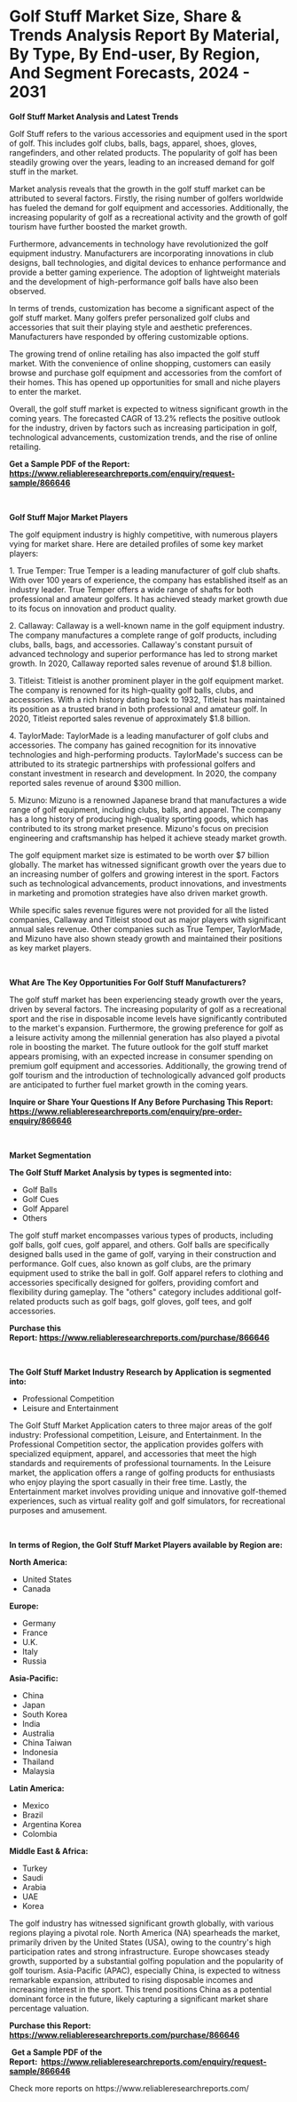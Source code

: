 <p><h1>Golf Stuff Market Size, Share & Trends Analysis Report By Material, By Type, By End-user, By Region, And Segment Forecasts, 2024 - 2031</h1></p><p><strong>Golf Stuff Market Analysis and Latest Trends</strong></p>
<p><p>Golf Stuff refers to the various accessories and equipment used in the sport of golf. This includes golf clubs, balls, bags, apparel, shoes, gloves, rangefinders, and other related products. The popularity of golf has been steadily growing over the years, leading to an increased demand for golf stuff in the market.</p><p>Market analysis reveals that the growth in the golf stuff market can be attributed to several factors. Firstly, the rising number of golfers worldwide has fueled the demand for golf equipment and accessories. Additionally, the increasing popularity of golf as a recreational activity and the growth of golf tourism have further boosted the market growth.</p><p>Furthermore, advancements in technology have revolutionized the golf equipment industry. Manufacturers are incorporating innovations in club designs, ball technologies, and digital devices to enhance performance and provide a better gaming experience. The adoption of lightweight materials and the development of high-performance golf balls have also been observed.</p><p>In terms of trends, customization has become a significant aspect of the golf stuff market. Many golfers prefer personalized golf clubs and accessories that suit their playing style and aesthetic preferences. Manufacturers have responded by offering customizable options.</p><p>The growing trend of online retailing has also impacted the golf stuff market. With the convenience of online shopping, customers can easily browse and purchase golf equipment and accessories from the comfort of their homes. This has opened up opportunities for small and niche players to enter the market.</p><p>Overall, the golf stuff market is expected to witness significant growth in the coming years. The forecasted CAGR of 13.2% reflects the positive outlook for the industry, driven by factors such as increasing participation in golf, technological advancements, customization trends, and the rise of online retailing.</p></p>
<p><strong>Get a Sample PDF of the Report:&nbsp; <a href="https://www.reliableresearchreports.com/enquiry/request-sample/866646">https://www.reliableresearchreports.com/enquiry/request-sample/866646</a></strong></p>
<p>&nbsp;</p>
<p><strong>Golf Stuff Major Market Players</strong></p>
<p><p>The golf equipment industry is highly competitive, with numerous players vying for market share. Here are detailed profiles of some key market players:</p><p>1. True Temper: True Temper is a leading manufacturer of golf club shafts. With over 100 years of experience, the company has established itself as an industry leader. True Temper offers a wide range of shafts for both professional and amateur golfers. It has achieved steady market growth due to its focus on innovation and product quality.</p><p>2. Callaway: Callaway is a well-known name in the golf equipment industry. The company manufactures a complete range of golf products, including clubs, balls, bags, and accessories. Callaway's constant pursuit of advanced technology and superior performance has led to strong market growth. In 2020, Callaway reported sales revenue of around $1.8 billion.</p><p>3. Titleist: Titleist is another prominent player in the golf equipment market. The company is renowned for its high-quality golf balls, clubs, and accessories. With a rich history dating back to 1932, Titleist has maintained its position as a trusted brand in both professional and amateur golf. In 2020, Titleist reported sales revenue of approximately $1.8 billion.</p><p>4. TaylorMade: TaylorMade is a leading manufacturer of golf clubs and accessories. The company has gained recognition for its innovative technologies and high-performing products. TaylorMade's success can be attributed to its strategic partnerships with professional golfers and constant investment in research and development. In 2020, the company reported sales revenue of around $300 million.</p><p>5. Mizuno: Mizuno is a renowned Japanese brand that manufactures a wide range of golf equipment, including clubs, balls, and apparel. The company has a long history of producing high-quality sporting goods, which has contributed to its strong market presence. Mizuno's focus on precision engineering and craftsmanship has helped it achieve steady market growth.</p><p>The golf equipment market size is estimated to be worth over $7 billion globally. The market has witnessed significant growth over the years due to an increasing number of golfers and growing interest in the sport. Factors such as technological advancements, product innovations, and investments in marketing and promotion strategies have also driven market growth.</p><p>While specific sales revenue figures were not provided for all the listed companies, Callaway and Titleist stood out as major players with significant annual sales revenue. Other companies such as True Temper, TaylorMade, and Mizuno have also shown steady growth and maintained their positions as key market players.</p></p>
<p>&nbsp;</p>
<p><strong>What Are The Key Opportunities For Golf Stuff Manufacturers?</strong></p>
<p><p>The golf stuff market has been experiencing steady growth over the years, driven by several factors. The increasing popularity of golf as a recreational sport and the rise in disposable income levels have significantly contributed to the market's expansion. Furthermore, the growing preference for golf as a leisure activity among the millennial generation has also played a pivotal role in boosting the market. The future outlook for the golf stuff market appears promising, with an expected increase in consumer spending on premium golf equipment and accessories. Additionally, the growing trend of golf tourism and the introduction of technologically advanced golf products are anticipated to further fuel market growth in the coming years.</p></p>
<p><strong>Inquire or Share Your Questions If Any Before Purchasing This Report: <a href="https://www.reliableresearchreports.com/enquiry/pre-order-enquiry/866646">https://www.reliableresearchreports.com/enquiry/pre-order-enquiry/866646</a></strong></p>
<p>&nbsp;</p>
<p><strong>Market Segmentation</strong></p>
<p><strong>The Golf Stuff Market Analysis by types is segmented into:</strong></p>
<p><ul><li>Golf Balls</li><li>Golf Cues</li><li>Golf Apparel</li><li>Others</li></ul></p>
<p><p>The golf stuff market encompasses various types of products, including golf balls, golf cues, golf apparel, and others. Golf balls are specifically designed balls used in the game of golf, varying in their construction and performance. Golf cues, also known as golf clubs, are the primary equipment used to strike the ball in golf. Golf apparel refers to clothing and accessories specifically designed for golfers, providing comfort and flexibility during gameplay. The "others" category includes additional golf-related products such as golf bags, golf gloves, golf tees, and golf accessories.</p></p>
<p><strong>Purchase this Report:&nbsp;<a href="https://www.reliableresearchreports.com/purchase/866646">https://www.reliableresearchreports.com/purchase/866646</a></strong></p>
<p>&nbsp;</p>
<p><strong>The Golf Stuff Market Industry Research by Application is segmented into:</strong></p>
<p><ul><li>Professional Competition</li><li>Leisure and Entertainment</li></ul></p>
<p><p>The Golf Stuff Market Application caters to three major areas of the golf industry: Professional competition, Leisure, and Entertainment. In the Professional Competition sector, the application provides golfers with specialized equipment, apparel, and accessories that meet the high standards and requirements of professional tournaments. In the Leisure market, the application offers a range of golfing products for enthusiasts who enjoy playing the sport casually in their free time. Lastly, the Entertainment market involves providing unique and innovative golf-themed experiences, such as virtual reality golf and golf simulators, for recreational purposes and amusement.</p></p>
<p>&nbsp;</p>
<p><strong>In terms of Region, the Golf Stuff Market Players available by Region are:</strong></p>
<p>
    <p> <strong> North America: </strong>
        <ul>
            <li>United States</li>
            <li>Canada</li>
        </ul>
        </p> 
    <p> <strong> Europe: </strong>
        <ul>
            <li>Germany</li>
            <li>France</li>
            <li>U.K.</li>
            <li>Italy</li>
            <li>Russia</li>
        </ul>
        </p> 
    <p> <strong> Asia-Pacific: </strong>
        <ul>
            <li>China</li>
            <li>Japan</li>
            <li>South Korea</li>
            <li>India</li>
            <li>Australia</li>
            <li>China Taiwan</li>
            <li>Indonesia</li>
            <li>Thailand</li>
            <li>Malaysia</li>
        </ul>
        </p> 
    <p> <strong> Latin America: </strong>
        <ul>
            <li>Mexico</li>
            <li>Brazil</li>
            <li>Argentina Korea</li>
            <li>Colombia</li>
        </ul>
        </p> 
    <p> <strong> Middle East & Africa: </strong>
        <ul>
            <li>Turkey</li>
            <li>Saudi</li>
            <li>Arabia</li>
            <li>UAE</li>
            <li>Korea</li>
        </ul>
    </p>
    </p>
<p><p>The golf industry has witnessed significant growth globally, with various regions playing a pivotal role. North America (NA) spearheads the market, primarily driven by the United States (USA), owing to the country's high participation rates and strong infrastructure. Europe showcases steady growth, supported by a substantial golfing population and the popularity of golf tourism. Asia-Pacific (APAC), especially China, is expected to witness remarkable expansion, attributed to rising disposable incomes and increasing interest in the sport. This trend positions China as a potential dominant force in the future, likely capturing a significant market share percentage valuation.</p></p>
<p><strong>Purchase this Report: <a href="https://www.reliableresearchreports.com/purchase/866646">https://www.reliableresearchreports.com/purchase/866646</a></strong></p>
<p>&nbsp;<strong>Get a Sample PDF of the Report:&nbsp;&nbsp;<a href="https://www.reliableresearchreports.com/enquiry/request-sample/866646">https://www.reliableresearchreports.com/enquiry/request-sample/866646</a></strong></p>
<p><strong></strong></p>
<p>Check more reports on https://www.reliableresearchreports.com/</p>
